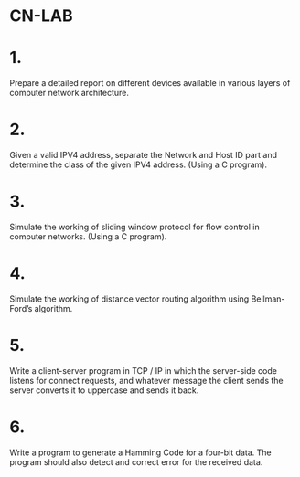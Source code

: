 

# CN-LAB

# 1. 
Prepare a detailed report on different devices available in various layers of computer network
architecture.

# 2.
Given a valid IPV4 address, separate the Network and Host ID part and determine the class of
the given IPV4 address. (Using a C program).

# 3.
Simulate the working of sliding window protocol for flow control in computer networks. (Using
a C program).

# 4. 
Simulate the working of distance vector routing algorithm using Bellman-Ford’s algorithm.

# 5.
Write a client-server program in TCP / IP in which the server-side code listens for connect
requests, and whatever message the client sends the server converts it to uppercase and sends it
back.

# 6.
Write a program to generate a Hamming Code for a four-bit data. The program should also
detect and correct error for the received data.

